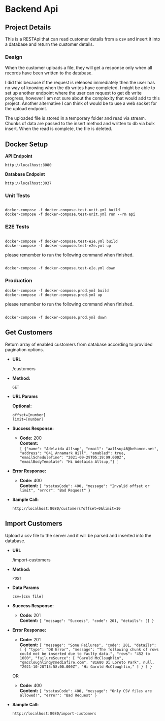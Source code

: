 # **Backend Api**

## **Project Details**

This is a RESTApi that can read customer details from a csv and insert it into a database and return the customer details.

### **Design**

When the customer uploads a file, they will get a response only when all records have been written to the database.

I did this because if the request is released immediately then the user has no way of knowing when the db writes have completed. I might be able to set up another endpoint where the user can request to get db write progress, however I am not sure about the complexity that would add to this project. Another alternative I can think of would be to use a web socket for the upload endpoint.

The uploaded file is stored in a temporary folder and read via stream. Chunks of data are passed to the insert method and written to db via bulk insert. When the read is complete, the file is deleted.

## **Docker Setup**

**API Endpoint**

```
http://localhost:8080
```

**Database Endpoint**

```
http://localhost:3037
```

### **Unit Tests**

```

docker-compose -f docker-compose.test-unit.yml build
docker-compose -f docker-compose.test-unit.yml run --rm api

```

### **E2E Tests**

```

docker-compose -f docker-compose.test-e2e.yml build
docker-compose -f docker-compose.test-e2e.yml up

```

please remember to run the following command when finished.

```

docker-compose -f docker-compose.test-e2e.yml down

```

### **Production**

```
docker-compose -f docker-compose.prod.yml build
docker-compose -f docker-compose.prod.yml up

```

please remember to run the following command when finished.

```

docker-compose -f docker-compose.prod.yml down

```

## **Get Customers**

Return array of enabled customers from database according to provided pagination options.

- **URL**

  /customers

- **Method:**

  `GET`

- **URL Params**

  **Optional:**

  `offset=[number]`<br/>
  `limit=[number]`

- **Success Response:**

  - **Code:** 200 <br />
    **Content:** <br />
    `[ {"name": "Adelaida Allsup", "email": "aallsup46@behance.net", "address": "041 Annamark Hill", "enabled": true, "emailScheduleTime": "2021-09-29T05:19:09.000Z", "emailBodyTemplate": "Hi Adelaida Allsup,"} ] `

- **Error Response:**

  - **Code:** 400 <br />
    **Content:** `{ "statusCode": 400, "message": "Invalid offset or limit", "error": "Bad Request" }`

- **Sample Call:**

  ```
  http://localhost:8080/customers?offset=0&limit=10
  ```

## **Import Customers**

Upload a csv file to the server and it will be parsed and inserted into the database.

- **URL**

  /import-customers

- **Method:**

  `POST`

- **Data Params**

  `csv=[csv file]`

- **Success Response:**

  - **Code:** 201 <br />
    **Content:** `{ "message": "Success", "code": 201, "details": [] }`

- **Error Response:**

  - **Code:** 201 <br />
    **Content:** `{ "message": "Some Failures", "code": 201, "details": [ { "type": "DB Error", "message": "The following chunk of rows could not be inserted due to faulty data.", "rows": "452 to 1000", "failureSource": [ "Garold McCloughlin", "gmccloughlinqy@mediafire.com", "81680 Di Loreto Park", null, "2021-10-28T15:58:00.000Z", "Hi Garold McCloughlin," ] } ] }`

  OR

  - **Code:** 400 <br />
    **Content:** `{ "statusCode": 400, "message": "Only CSV files are allowed!", "error": "Bad Request" }`

- **Sample Call:**

  ```
  http://localhost:8080/import-customers
  ```
